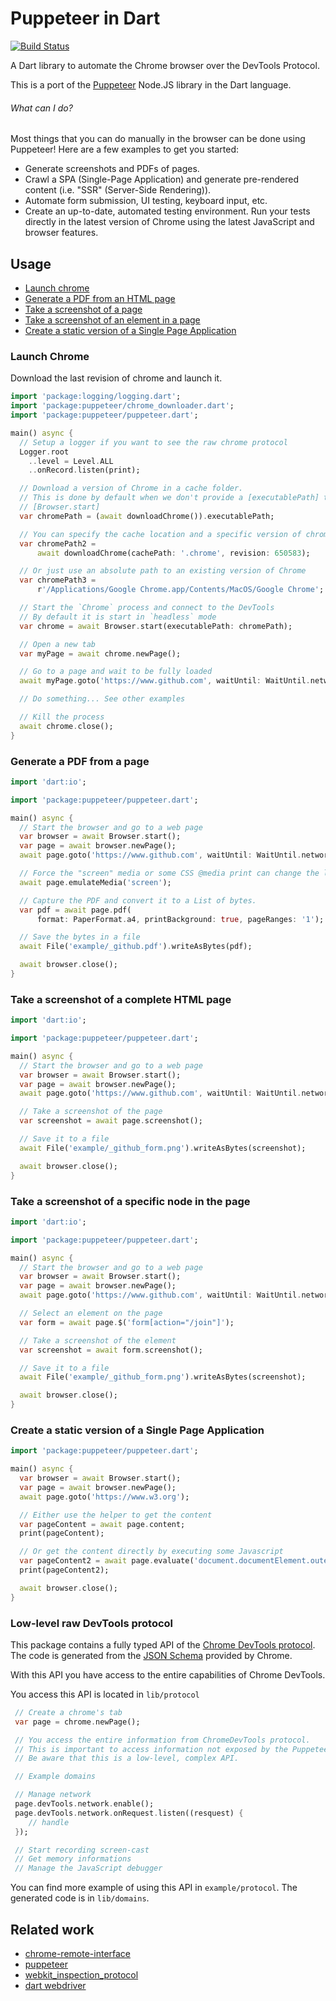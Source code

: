 # Puppeteer in Dart

[![Build Status](https://travis-ci.org/xvrh/puppeteer.svg?branch=master)](https://travis-ci.org/xvrh/puppeteer)

A Dart library to automate the Chrome browser over the DevTools Protocol.

This is a port of the [Puppeteer](https://pptr.dev/) Node.JS library in the Dart language.

###### What can I do?

Most things that you can do manually in the browser can be done using Puppeteer! Here are a few examples to get you started:

* Generate screenshots and PDFs of pages.
* Crawl a SPA (Single-Page Application) and generate pre-rendered content (i.e. "SSR" (Server-Side Rendering)).
* Automate form submission, UI testing, keyboard input, etc.
* Create an up-to-date, automated testing environment. Run your tests directly in the latest version of Chrome using the latest JavaScript and browser features.

## Usage
* [Launch chrome](#launch-chrome)
* [Generate a PDF from an HTML page](#generate-a-pdf-from-a-page)
* [Take a screenshot of a page](#take-a-screenshot-of-a-complete-html-page)
* [Take a screenshot of an element in a page](#take-a-screenshot-of-a-specific-node-in-the-page)
* [Create a static version of a Single Page Application](#create-a-static-version-of-a-single-page-application)

### Launch Chrome

Download the last revision of chrome and launch it.
```dart
import 'package:logging/logging.dart';
import 'package:puppeteer/chrome_downloader.dart';
import 'package:puppeteer/puppeteer.dart';

main() async {
  // Setup a logger if you want to see the raw chrome protocol
  Logger.root
    ..level = Level.ALL
    ..onRecord.listen(print);

  // Download a version of Chrome in a cache folder.
  // This is done by default when we don't provide a [executablePath] to
  // [Browser.start]
  var chromePath = (await downloadChrome()).executablePath;

  // You can specify the cache location and a specific version of chrome
  var chromePath2 =
      await downloadChrome(cachePath: '.chrome', revision: 650583);

  // Or just use an absolute path to an existing version of Chrome
  var chromePath3 =
      r'/Applications/Google Chrome.app/Contents/MacOS/Google Chrome';

  // Start the `Chrome` process and connect to the DevTools
  // By default it is start in `headless` mode
  var chrome = await Browser.start(executablePath: chromePath);

  // Open a new tab
  var myPage = await chrome.newPage();

  // Go to a page and wait to be fully loaded
  await myPage.goto('https://www.github.com', waitUntil: WaitUntil.networkIdle);

  // Do something... See other examples

  // Kill the process
  await chrome.close();
}
```

### Generate a PDF from a page

```dart
import 'dart:io';

import 'package:puppeteer/puppeteer.dart';

main() async {
  // Start the browser and go to a web page
  var browser = await Browser.start();
  var page = await browser.newPage();
  await page.goto('https://www.github.com', waitUntil: WaitUntil.networkIdle);

  // Force the "screen" media or some CSS @media print can change the look
  await page.emulateMedia('screen');

  // Capture the PDF and convert it to a List of bytes.
  var pdf = await page.pdf(
      format: PaperFormat.a4, printBackground: true, pageRanges: '1');

  // Save the bytes in a file
  await File('example/_github.pdf').writeAsBytes(pdf);

  await browser.close();
}
```

### Take a screenshot of a complete HTML page

```dart
import 'dart:io';

import 'package:puppeteer/puppeteer.dart';

main() async {
  // Start the browser and go to a web page
  var browser = await Browser.start();
  var page = await browser.newPage();
  await page.goto('https://www.github.com', waitUntil: WaitUntil.networkIdle);

  // Take a screenshot of the page
  var screenshot = await page.screenshot();

  // Save it to a file
  await File('example/_github_form.png').writeAsBytes(screenshot);

  await browser.close();
}
```

### Take a screenshot of a specific node in the page
```dart
import 'dart:io';

import 'package:puppeteer/puppeteer.dart';

main() async {
  // Start the browser and go to a web page
  var browser = await Browser.start();
  var page = await browser.newPage();
  await page.goto('https://www.github.com', waitUntil: WaitUntil.networkIdle);

  // Select an element on the page
  var form = await page.$('form[action="/join"]');

  // Take a screenshot of the element
  var screenshot = await form.screenshot();

  // Save it to a file
  await File('example/_github_form.png').writeAsBytes(screenshot);

  await browser.close();
}
```

### Create a static version of a Single Page Application
```dart
import 'package:puppeteer/puppeteer.dart';

main() async {
  var browser = await Browser.start();
  var page = await browser.newPage();
  await page.goto('https://www.w3.org');

  // Either use the helper to get the content
  var pageContent = await page.content;
  print(pageContent);

  // Or get the content directly by executing some Javascript
  var pageContent2 = await page.evaluate('document.documentElement.outerHTML');
  print(pageContent2);

  await browser.close();
}
```

### Low-level raw DevTools protocol
This package contains a fully typed API of the [Chrome DevTools protocol](https://chromedevtools.github.io/devtools-protocol/).
The code is generated from the [JSON Schema](https://github.com/ChromeDevTools/devtools-protocol) provided by Chrome.

With this API you have access to the entire capabilities of Chrome DevTools.

You access this API is located in `lib/protocol`
```dart
 // Create a chrome's tab
 var page = chrome.newPage();

 // You access the entire information from ChromeDevTools protocol.
 // This is important to access information not exposed by the Puppeteer API
 // Be aware that this is a low-level, complex API.

 // Example domains

 // Manage network
 page.devTools.network.enable();
 page.devTools.network.onRequest.listen((resquest) {
    // handle
 });

 // Start recording screen-cast
 // Get memory informations
 // Manage the JavaScript debugger
```

You can find more example of using this API in `example/protocol`. The generated code is in `lib/domains`.


## Related work
 * [chrome-remote-interface](https://github.com/cyrus-and/chrome-remote-interface)
 * [puppeteer](https://github.com/GoogleChrome/puppeteer)
 * [webkit_inspection_protocol](https://github.com/google/webkit_inspection_protocol.dart)
 * [dart webdriver](https://github.com/google/webdriver.dart)
